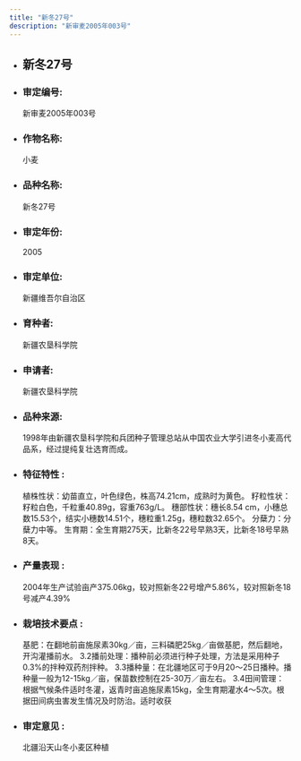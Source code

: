 ```yaml
---
title: "新冬27号"
description: "新审麦2005年003号"
---
```

* ## 新冬27号
* ###  审定编号:  
   新审麦2005年003号

*  ### 作物名称:  
   小麦

*   ###  品种名称: 
    新冬27号

*   ### 审定年份: 
    2005

*   ### 审定单位:  
    新疆维吾尔自治区

*   ### 育种者:  
    新疆农垦科学院

*   ### 申请者:  
    新疆农垦科学院

*   ### 品种来源:  
    1998年由新疆农垦科学院和兵团种子管理总站从中国农业大学引进冬小麦高代品系，经过提纯复壮选育而成。

*   ### 特征特性 : 
    植株性状：幼苗直立，叶色绿色，株高74.21cm，成熟时为黄色。
籽粒性状：籽粒白色，千粒重40.89g，容重763g/L。
穗部性状：穗长8.54 cm，小穗总数15.53个，结实小穗数14.51个，穗粒重1.25g，穗粒数32.65个。
分蘖力：分蘖力中等。
生育期：全生育期275天，比新冬22号早熟3天，比新冬18号早熟8天。

*   ### 产量表现 : 
    2004年生产试验亩产375.06kg，较对照新冬22号增产5.86%，较对照新冬18号减产4.39%

*   ### 栽培技术要点 : 
    基肥：在翻地前亩施尿素30kg／亩，三料磷肥25kg／亩做基肥，然后翻地，开沟灌播前水。
3.2播前处理：播种前必须进行种子处理，方法是采用种子0.3%的拌种双药剂拌种。
3.3播种量：在北疆地区可于9月20～25日播种。播种量一般为12-15kg／亩，保苗数控制在25-30万／亩左右。
3.4田间管理：根据气候条件适时冬灌，返青时亩追施尿素15kg，全生育期灌水4～5次。根据田间病虫害发生情况及时防治。适时收获

*   ### 审定意见 : 
    北疆沿天山冬小麦区种植
